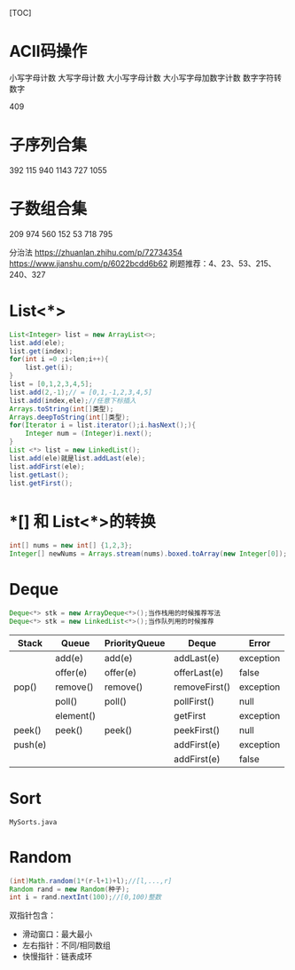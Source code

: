 [TOC]
# ACII码操作


小写字母计数
大写字母计数
大小写字母计数
大小写字母加数字计数
数字字符转数字

409

# 子序列合集
392 115 940 1143 727 1055

# 子数组合集
209 974 560 152 53 718 795


分治法
https://zhuanlan.zhihu.com/p/72734354
https://www.jianshu.com/p/6022bcdd6b62
刷题推荐：4、23、53、215、 240、327


# List<\*>
```java
List<Integer> list = new ArrayList<>;
list.add(ele);
list.get(index);
for(int i =0 ;i<len;i++){
    list.get(i);
}
list = [0,1,2,3,4,5];
list.add(2,-1);// = [0,1,-1,2,3,4,5]
list.add(index,ele);//任意下标插入
Arrays.toString(int[]类型);
Arrays.deepToString(int[]类型);
for(Iterator i = list.iterator();i.hasNext();){
    Integer num = (Integer)i.next();
}
List <*> list = new LinkedList();
list.add(ele)就是list.addLast(ele);
list.addFirst(ele);
list.getLast();
list.getFirst();
```
# \*[] 和 List<\*>的转换
```java
int[] nums = new int[] {1,2,3};
Integer[] newNums = Arrays.stream(nums).boxed.toArray(new Integer[0]);
```
# Deque
```java 
Deque<*> stk = new ArrayDeque<*>();当作栈用的时候推荐写法
Deque<*> stk = new LinkedList<*>();当作队列用的时候推荐
```

| Stack   | Queue     | PriorityQueue | Deque         | Error      |
|---------|-----------|---------------|---------------|------------|
|         | add(e)    | add(e)        | addLast(e)    | exception  |
|         | offer(e)  | offer(e)      | offerLast(e)  | false      |
| pop()   | remove()  | remove()      | removeFirst() | exception  |
|         | poll()    | poll()        | pollFirst()   | null       |
|         | element() |               | getFirst      | exception  |
| peek()  | peek()    | peek()        | peekFirst()   | null       |
| push(e) |           |               | addFirst(e)   | exception  |
|         |           |               | addFirst(e)   | false      |
# Sort
`MySorts.java`

# Random

```java
(int)Math.random(1*(r-l+1)+l);//[l,...,r]
Random rand = new Random(种子);
int i = rand.nextInt(100);//[0,100)整数
```
双指针包含：
- 滑动窗口：最大最小
- 左右指针：不同/相同数组
- 快慢指针：链表成环


